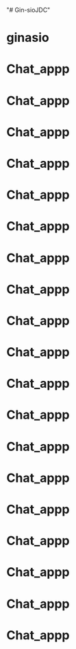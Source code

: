 "# Gin-sioJDC" 
# ginasio
# Chat_appp
# Chat_appp
# Chat_appp
# Chat_appp
# Chat_appp
# Chat_appp
# Chat_appp
# Chat_appp
# Chat_appp
# Chat_appp
# Chat_appp
# Chat_appp
# Chat_appp
# Chat_appp
# Chat_appp
# Chat_appp
# Chat_appp
# Chat_appp
# Chat_appp
